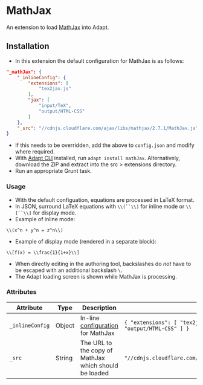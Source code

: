 # MathJax

An extension to load [MathJax](https://www.mathjax.org) into Adapt.

## Installation

* In this extension the default configuration for MathJax is as follows:
```json
"_mathJax": {
	"_inlineConfig": {
		"extensions": [
			"tex2jax.js"
		],
		"jax": [
			"input/TeX",
			"output/HTML-CSS"
		]
	},
	"_src": "//cdnjs.cloudflare.com/ajax/libs/mathjax/2.7.1/MathJax.js"
}
```
* If this needs to be overridden, add the above to `config.json` and modify where required.
* With [Adapt CLI](https://github.com/adaptlearning/adapt-cli) installed, run `adapt install mathJax`. Alternatively, download the ZIP and extract into the src > extensions directory.
* Run an appropriate Grunt task.

### Usage

* With the default configuation, equations are processed in LaTeX format.
* In JSON, surround LaTeX equations with `\\(``\\)` for inline mode or `\\[``\\]` for display mode.
* Example of inline mode:
```
\\(x^n + y^n = z^n\\)
```
* Example of display mode (rendered in a separate block):
```
\\[f(x) = \\frac{1}{1+x}\\]
```
* When directly editing in the authoring tool, backslashes do *not* have to be escaped with an additional backslash `\`.
* The Adapt loading screen is shown while MathJax is processing.

### Attributes

Attribute | Type | Description | Default
--------- | ---- | ----------- | -------
`_inlineConfig` | Object | In-line [configuration](http://docs.mathjax.org/en/latest/options/index.html#configuration) for MathJax | `{ "extensions": [ "tex2jax.js" ], "jax": [ "input/TeX", "output/HTML-CSS" ] }`
`_src` | String | The URL to the copy of MathJax which should be loaded | `"//cdnjs.cloudflare.com/ajax/libs/mathjax/2.7.1/MathJax.js"`
